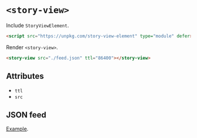 # `<story-view>`

Include `StoryViewElement`.

```html
<script src="https://unpkg.com/story-view-element" type="module" defer></script>
```

Render `<story-view>`.

```html
<story-view src="./feed.json" ttl="86400"></story-view>
```

## Attributes

- `ttl`
- `src`

## JSON feed

[Example](/demo/feed.json).

